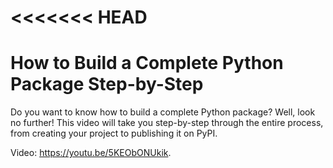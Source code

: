 # <<<<<<< HEAD
# How to Build a Complete Python Package Step-by-Step

Do you want to know how to build a complete Python package? Well, look no further! This video will take you step-by-step through the entire process, from creating your project to publishing it on PyPI.

Video: https://youtu.be/5KEObONUkik.
